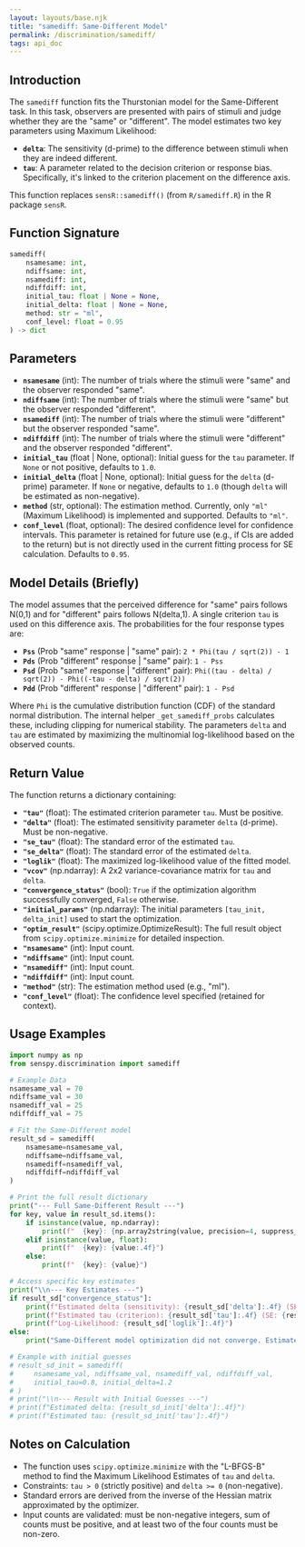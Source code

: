 ```yaml
---
layout: layouts/base.njk
title: "samediff: Same-Different Model"
permalink: /discrimination/samediff/
tags: api_doc
---
```


## Introduction

The `samediff` function fits the Thurstonian model for the Same-Different task. In this task, observers are presented with pairs of stimuli and judge whether they are the "same" or "different". The model estimates two key parameters using Maximum Likelihood:

*   **`delta`**: The sensitivity (d-prime) to the difference between stimuli when they are indeed different.
*   **`tau`**: A parameter related to the decision criterion or response bias. Specifically, it's linked to the criterion placement on the difference axis.

This function replaces `sensR::samediff()` (from `R/samediff.R`) in the R package `sensR`.

## Function Signature

```python
samediff(
    nsamesame: int, 
    ndiffsame: int, 
    nsamediff: int, 
    ndiffdiff: int,
    initial_tau: float | None = None, 
    initial_delta: float | None = None, 
    method: str = "ml", 
    conf_level: float = 0.95
) -> dict
```

## Parameters

*   **`nsamesame`** (int): The number of trials where the stimuli were "same" and the observer responded "same".
*   **`ndiffsame`** (int): The number of trials where the stimuli were "same" but the observer responded "different".
*   **`nsamediff`** (int): The number of trials where the stimuli were "different" but the observer responded "same".
*   **`ndiffdiff`** (int): The number of trials where the stimuli were "different" and the observer responded "different".
*   **`initial_tau`** (float | None, optional): Initial guess for the `tau` parameter. If `None` or not positive, defaults to `1.0`.
*   **`initial_delta`** (float | None, optional): Initial guess for the `delta` (d-prime) parameter. If `None` or negative, defaults to `1.0` (though `delta` will be estimated as non-negative).
*   **`method`** (str, optional): The estimation method. Currently, only `"ml"` (Maximum Likelihood) is implemented and supported. Defaults to `"ml"`.
*   **`conf_level`** (float, optional): The desired confidence level for confidence intervals. This parameter is retained for future use (e.g., if CIs are added to the return) but is not directly used in the current fitting process for SE calculation. Defaults to `0.95`.

## Model Details (Briefly)

The model assumes that the perceived difference for "same" pairs follows N(0,1) and for "different" pairs follows N(delta,1). A single criterion `tau` is used on this difference axis. The probabilities for the four response types are:

*   **`Pss`** (Prob "same" response | "same" pair): `2 * Phi(tau / sqrt(2)) - 1`
*   **`Pds`** (Prob "different" response | "same" pair): `1 - Pss`
*   **`Psd`** (Prob "same" response | "different" pair): `Phi((tau - delta) / sqrt(2)) - Phi((-tau - delta) / sqrt(2))`
*   **`Pdd`** (Prob "different" response | "different" pair): `1 - Psd`

Where `Phi` is the cumulative distribution function (CDF) of the standard normal distribution. The internal helper `_get_samediff_probs` calculates these, including clipping for numerical stability. The parameters `delta` and `tau` are estimated by maximizing the multinomial log-likelihood based on the observed counts.

## Return Value

The function returns a dictionary containing:

*   **`"tau"`** (float): The estimated criterion parameter `tau`. Must be positive.
*   **`"delta"`** (float): The estimated sensitivity parameter `delta` (d-prime). Must be non-negative.
*   **`"se_tau"`** (float): The standard error of the estimated `tau`.
*   **`"se_delta"`** (float): The standard error of the estimated `delta`.
*   **`"loglik"`** (float): The maximized log-likelihood value of the fitted model.
*   **`"vcov"`** (np.ndarray): A 2x2 variance-covariance matrix for `tau` and `delta`.
*   **`"convergence_status"`** (bool): `True` if the optimization algorithm successfully converged, `False` otherwise.
*   **`"initial_params"`** (np.ndarray): The initial parameters `[tau_init, delta_init]` used to start the optimization.
*   **`"optim_result"`** (scipy.optimize.OptimizeResult): The full result object from `scipy.optimize.minimize` for detailed inspection.
*   **`"nsamesame"`** (int): Input count.
*   **`"ndiffsame"`** (int): Input count.
*   **`"nsamediff"`** (int): Input count.
*   **`"ndiffdiff"`** (int): Input count.
*   **`"method"`** (str): The estimation method used (e.g., "ml").
*   **`"conf_level"`** (float): The confidence level specified (retained for context).

## Usage Examples

```python
import numpy as np
from senspy.discrimination import samediff

# Example Data
nsamesame_val = 70
ndiffsame_val = 30
nsamediff_val = 25
ndiffdiff_val = 75

# Fit the Same-Different model
result_sd = samediff(
    nsamesame=nsamesame_val, 
    ndiffsame=ndiffsame_val, 
    nsamediff=nsamediff_val, 
    ndiffdiff=ndiffdiff_val
)

# Print the full result dictionary
print("--- Full Same-Different Result ---")
for key, value in result_sd.items():
    if isinstance(value, np.ndarray):
        print(f"  {key}: {np.array2string(value, precision=4, suppress_small=True)}")
    elif isinstance(value, float):
        print(f"  {key}: {value:.4f}")
    else:
        print(f"  {key}: {value}")

# Access specific key estimates
print("\\n--- Key Estimates ---")
if result_sd["convergence_status"]:
    print(f"Estimated delta (sensitivity): {result_sd['delta']:.4f} (SE: {result_sd['se_delta']:.4f})")
    print(f"Estimated tau (criterion): {result_sd['tau']:.4f} (SE: {result_sd['se_tau']:.4f})")
    print(f"Log-Likelihood: {result_sd['loglik']:.4f}")
else:
    print("Same-Different model optimization did not converge. Estimates may be unreliable.")

# Example with initial guesses
# result_sd_init = samediff(
#     nsamesame_val, ndiffsame_val, nsamediff_val, ndiffdiff_val,
#     initial_tau=0.8, initial_delta=1.2
# )
# print("\\n--- Result with Initial Guesses ---")
# print(f"Estimated delta: {result_sd_init['delta']:.4f}")
# print(f"Estimated tau: {result_sd_init['tau']:.4f}")

```

## Notes on Calculation

*   The function uses `scipy.optimize.minimize` with the "L-BFGS-B" method to find the Maximum Likelihood Estimates of `tau` and `delta`.
*   Constraints: `tau > 0` (strictly positive) and `delta >= 0` (non-negative).
*   Standard errors are derived from the inverse of the Hessian matrix approximated by the optimizer.
*   Input counts are validated: must be non-negative integers, sum of counts must be positive, and at least two of the four counts must be non-zero.
```
